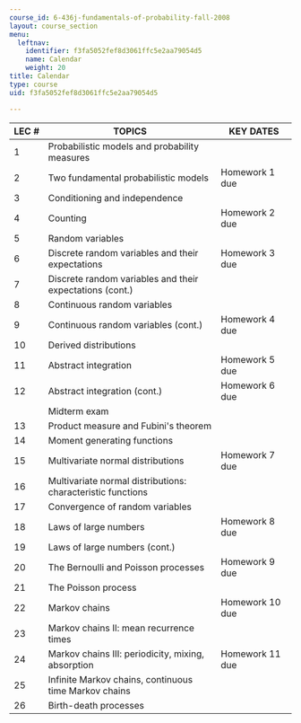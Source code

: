 ```yaml
---
course_id: 6-436j-fundamentals-of-probability-fall-2008
layout: course_section
menu:
  leftnav:
    identifier: f3fa5052fef8d3061ffc5e2aa79054d5
    name: Calendar
    weight: 20
title: Calendar
type: course
uid: f3fa5052fef8d3061ffc5e2aa79054d5

---
```


| LEC # | TOPICS | KEY DATES |
| --- | --- | --- |
| 1 | Probabilistic models and probability measures | &nbsp; |
| 2 | Two fundamental probabilistic models | Homework 1 due |
| 3 | Conditioning and independence | &nbsp; |
| 4 | Counting | Homework 2 due |
| 5 | Random variables | &nbsp; |
| 6 | Discrete random variables and their expectations | Homework 3 due |
| 7 | Discrete random variables and their expectations (cont.) | &nbsp; |
| 8 | Continuous random variables | &nbsp; |
| 9 | Continuous random variables (cont.) | Homework 4 due |
| 10 | Derived distributions | &nbsp; |
| 11 | Abstract integration | Homework 5 due |
| 12 | Abstract integration (cont.) | Homework 6 due |
| &nbsp; | Midterm exam | &nbsp; |
| 13 | Product measure and Fubini's theorem | &nbsp; |
| 14 | Moment generating functions | &nbsp; |
| 15 | Multivariate normal distributions | Homework 7 due |
| 16 | Multivariate normal distributions: characteristic functions | &nbsp; |
| 17 | Convergence of random variables | &nbsp; |
| 18 | Laws of large numbers | Homework 8 due |
| 19 | Laws of large numbers (cont.) | &nbsp; |
| 20 | The Bernoulli and Poisson processes | Homework 9 due |
| 21 | The Poisson process | &nbsp; |
| 22 | Markov chains | Homework 10 due |
| 23 | Markov chains II: mean recurrence times | &nbsp; |
| 24 | Markov chains III: periodicity, mixing, absorption | Homework 11 due |
| 25 | Infinite Markov chains, continuous time Markov chains | &nbsp; |
| 26 | Birth-death processes |